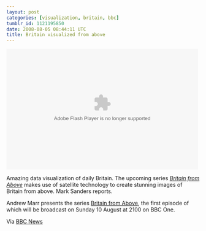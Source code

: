```yaml
---
layout: post
categories: [visualization, britain, bbc]
tumblr_id: 1121195850  
date: 2008-08-05 08:44:11 UTC
title: Britain visualized from above
---
```


<object id="bbc_emp_fmtj_embed_obj" classid="clsid:D27CDB6E-AE6D-11cf-96B8-444553540000" height="315" width="500"> 
<param name="movie" value="http://news.bbc.co.uk/player/emp/2_3_3887/player.swf"> 
<param name="wmode" value="default"> 
<param name="allowFullScreen" value="true"> 
<param name="name" value="embeddedPlayer_7539529"> 
<param name="flashvars" value="config=http://news.bbc.co.uk/player/emp/config/default.xml?v8&amp;companionSize=300x30&amp;companionType=adi&amp;companionId=bbccom_companion_7539529&amp;config_settings_autoPlay=false&amp;config_settings_showPopoutButton=false&amp;playlist=http%3A%2F%2Fnews.bbc.co.uk%2Fmedia%2Femp%2F7530000%2F7539500%2F7539529.xml&amp;config_plugin_fmtjLiveStats_pageType=eav1&amp;embedReferer=&amp;config_plugin_fmtjLiveStats_edition=International&amp;embedPageUrl=http://news.bbc.co.uk/2/hi/technology/7539529.stm&amp;"> 
<embed type="application/x-shockwave-flash" src="http://news.bbc.co.uk/player/emp/2_3_3887/player.swf" id="bbc_emp_fmtj_embed_emb" wmode="default" allowfullscreen="true" name="embeddedPlayer_7539529" flashvars="config=http://news.bbc.co.uk/player/emp/config/default.xml?v8&amp;companionSize=300x30&amp;companionType=adi&amp;companionId=bbccom_companion_7539529&amp;config_settings_autoPlay=false&amp;config_settings_showPopoutButton=false&amp;playlist=http%3A%2F%2Fnews.bbc.co.uk%2Fmedia%2Femp%2F7530000%2F7539500%2F7539529.xml&amp;config_plugin_fmtjLiveStats_pageType=eav1&amp;embedReferer=&amp;config_plugin_fmtjLiveStats_edition=International&amp;embedPageUrl=http://news.bbc.co.uk/2/hi/technology/7539529.stm&amp;" height="315" width="500"></object>

Amazing data visualization of daily Britain. The upcoming series <em><a href="http://www.bbc.co.uk/britainfromabove/">Britain from Above<a/></em> makes use of satellite technology to create stunning images of Britain from above. Mark Sanders reports.

Andrew Marr presents the series <a href="http://www.bbc.co.uk/britainfromabove/">Britain from Above<a/>, the first episode of which will be broadcast on Sunday 10 August at 2100 on BBC One.

Via <a href="http://news.bbc.co.uk/2/hi/technology/7539529.stm">BBC News</a>
